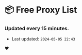 # :package: Free Proxy List
### Updated every 15 minutes.

- Last updated: `2024-05-05 22:43`

:heart:
